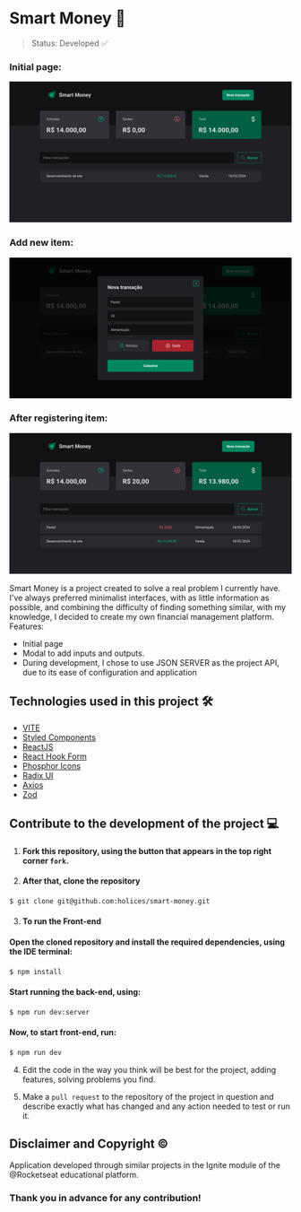 # Smart Money 📱

> Status: Developed ✅

### Initial page:
![Project image](./src/assets/screen-1.png)
### Add new item:
![Project image](./src/assets/screen-2.png)
### After registering item:
![Project image](./src/assets/screen-3.png)

Smart Money is a project created to solve a real problem I currently have. I've always preferred minimalist interfaces, with as little information as possible, and combining the difficulty of finding something similar, with my knowledge, I decided to create my own financial management platform. Features:
- Initial page
- Modal to add inputs and outputs.
- During development, I chose to use JSON SERVER as the project API, due to its ease of configuration and application


## Technologies used in this project 🛠️

- [VITE](https://vitejs.dev/)
- [Styled Components](https://styled-components.com/)
- [ReactJS](https://legacy.reactjs.org/docs/getting-started.html)
- [React Hook Form](https://react-hook-form.com/)
- [Phosphor Icons](https://phosphoricons.com/)
- [Radix UI](https://www.radix-ui.com/)
- [Axios](https://axios-http.com/docs/intro)
- [Zod](https://zod.dev/)

## Contribute to the development of the project 💻

1. #### Fork this repository, using the button that appears in the top right corner `fork`.
2. #### After that, clone the repository

```bash
$ git clone git@github.com:holices/smart-money.git
```

3. #### To run the Front-end


#### Open the cloned repository and install the required dependencies, using the IDE terminal:
```bash
$ npm install
```

#### Start running the back-end, using:
```bash
$ npm run dev:server
```

#### Now, to start front-end, run:
```bash
$ npm run dev
```

4. Edit the code in the way you think will be best for the project, adding features, solving problems you find.

5. Make a `pull request` to the repository of the project in question and describe exactly what has changed and any action needed to test or run it.

## Disclaimer and Copyright ©️
Application developed through similar projects in the Ignite module of the @Rocketseat educational platform.

### Thank you in advance for any contribution!
